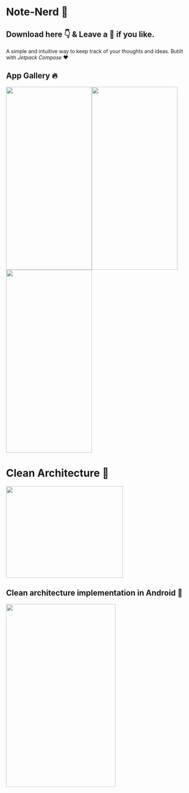 # Note-Nerd :rocket:
## Download here :point_down: & Leave a :lollipop: if you like.

A simple and intuitive way to keep track of your thoughts and ideas.
Butilt with *Jetpack Compose* :heart:
## App Gallery :fire:
<img src="https://user-images.githubusercontent.com/81664507/210998437-a7f58cfa-604e-440d-99e2-3dbeced0127c.jpeg" width="235" height="500" /><img src="https://user-images.githubusercontent.com/81664507/210998441-c3b62145-7f4b-43bd-82fd-8682671cdd7a.jpeg" width="235" height="500" /><img src="https://user-images.githubusercontent.com/81664507/210998431-12291852-5071-4e4c-81dd-9340b5947615.jpeg" width="235" height="500" />

# Clean Architecture :beginner:
<img src="https://user-images.githubusercontent.com/81664507/210480545-48161349-38e1-4e8e-a75b-933ba330b1ce.jpeg" width="320" height="250" />

## Clean architecture implementation in Android :round_pushpin:
<img src="https://user-images.githubusercontent.com/81664507/210484098-d87ea272-a22b-47a9-82e6-b5a083a28913.png" width="300" height="500" />








